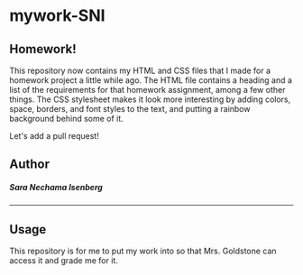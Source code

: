 # mywork-SNI


## Homework!

This repository now contains my HTML and CSS files that I made for a homework project a little while ago. The HTML file contains a heading and a list of the requirements for that homework assignment, among a few other things. The CSS stylesheet makes it look more interesting by adding colors, space, borders, and font styles to the text, and putting a rainbow background behind some of it.

Let's add a pull request!

## Author
##### Sara Nechama Isenberg

---

## Usage

This repository is for me to put my work into so that Mrs. Goldstone can access it and grade me for it.
